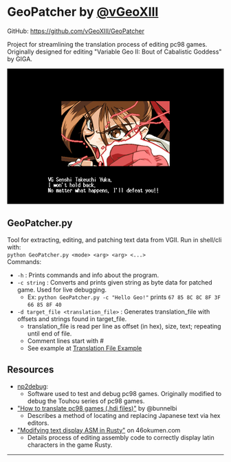 # GeoPatcher by [@vGeoXIII](https://github.com/vGeoXIII)
GitHub: https://github.com/vGeoXIII/GeoPatcher  

Project for streamlining the translation process of editing pc98 games.  
Originally designed for editing "Variable Geo II: Bout of Cabalistic Goddess" by GIGA.

![Example Translation](https://github.com/vGeoXIII/GeoPatcher/blob/main/images/yuka_prefight.BMP)

## GeoPatcher.py
Tool for extracting, editing, and patching text data from VGII. Run in shell/cli with:  
`python GeoPatcher.py <mode> <arg> <arg> <...>`  
Commands:  
- `-h` : Prints commands and info about the program.
- `-c string` : Converts and prints given string as byte data for patched game. Used for live debugging.
   - Ex: `python GeoPatcher.py -c "Hello Geo!"` prints `67 85 8C 8C 8F 3F 66 85 8F 40`
- `-d target_file <translation_file>` : Generates translation_file with offsets and strings found in target_file.
   - translation_file is read per line as offset (in hex), size, text; repeating until end of file.
   - Comment lines start with \#
   - See example at [Translation File Example](https://github.com/vGeoXIII/GeoPatcher/blob/main/sample.geolcl)


## Resources
- [np2debug](https://github.com/nmlgc/np2debug):
    - Software used to test and debug pc98 games. Originally modified to debug the Touhou series of pc98 games.
- ["How to translate pc98 games (.hdi files)"](https://youtu.be/rWMU0fcJZHE?si=hgzjCP3YQxxYR6ku) by @bunnelbi
    - Describes a method of locating and replacing Japanese text via hex editors.
- ["Modifying text display ASM in Rusty"](https://46okumen.com/2019/03/05/modifying-text-display-asm-in-rusty-folkulore-part-4/) on 46okumen.com
    - Details process of editing assembly code to correctly display latin characters in the game Rusty.

---


